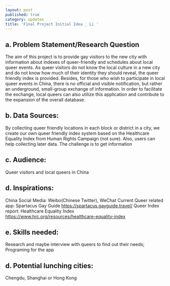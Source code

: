 ```yaml
---
layout: post
published: true
category: updates
title: 'Final Project Initial Idea _ Li '
---
```

## a. Problem Statement/Research Question
The aim of this project is to provide gay visitors to the new city with information about indexes of queer-friendly and schedules about local queer events. As queer visitors do not know the local culture in a new city and do not know how much of their identity they should reveal, the queer friendly index is provided. Besides, for those who wish to participate in local queer events in China, there is no official and visible notification, but rather an underground, small-group exchange of information. In order to facilitate the exchange, local queers can also utilize this application and contribute to the expansion of the overall database.

## b. Data Sources:
By collecting queer friendly locations in each block or district in a city, we create our own queer friendly index system based on the Healthcare Equality Index from Human Rights Campaign (not sure). Also, users can help collecting later data. The challenge is to get information 

## c. Audience:
Queer visitors and local queers in China

## d. Inspirations:
China Social Media: Weibo(Chinese Twitter), WeChat
Current Queer related app: Spartacus Gay Guide https://spartacus.gayguide.travel/
Queer Index report: Healthcare Equality Index https://www.hrc.org/resources/healthcare-equality-index

## e. Skills needed:
Research and maybe interview with queers to find out their needs;
Programing for the app

## d. Potential lunching cities:
Chengdu, Shanghai or Hong Kong
